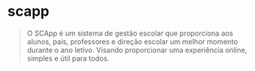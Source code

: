# scapp
> O SCApp é um sistema de gestão escolar que proporciona aos alunos, pais, professores e direção escolar um melhor momento durante o ano letivo. Visando proporcionar uma experiência online, simples e útil para todos.
